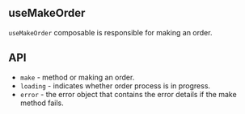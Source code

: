 ## useMakeOrder

`useMakeOrder` composable is responsible for making an order.

## API

- `make` - method or making an order.
- `loading` - indicates whether order process is in progress.
- `error` - the error object that contains the error details if the make method fails.
